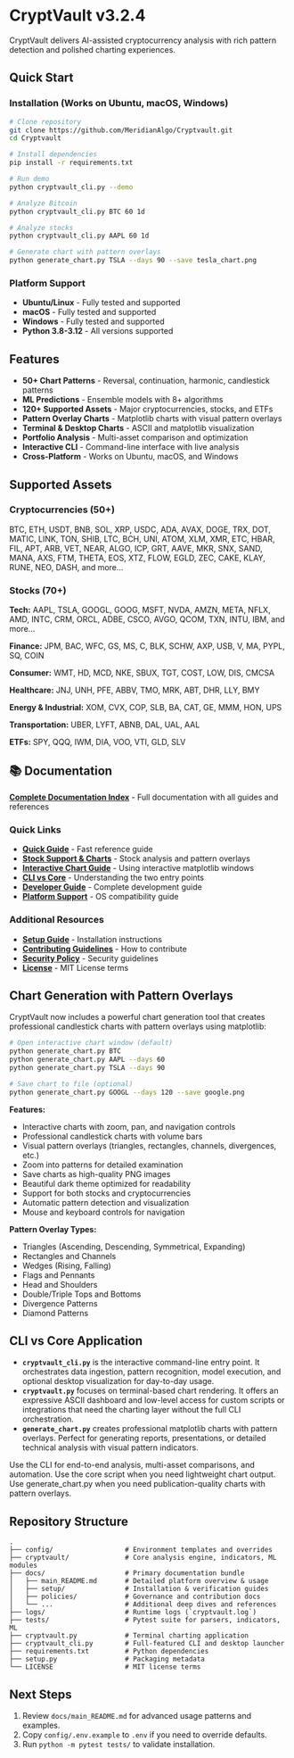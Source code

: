 # CryptVault v3.2.4

CryptVault delivers AI-assisted cryptocurrency analysis with rich pattern detection and polished charting experiences.

## Quick Start

### Installation (Works on Ubuntu, macOS, Windows)

```bash
# Clone repository
git clone https://github.com/MeridianAlgo/Cryptvault.git
cd Cryptvault

# Install dependencies
pip install -r requirements.txt

# Run demo
python cryptvault_cli.py --demo

# Analyze Bitcoin
python cryptvault_cli.py BTC 60 1d

# Analyze stocks
python cryptvault_cli.py AAPL 60 1d

# Generate chart with pattern overlays
python generate_chart.py TSLA --days 90 --save tesla_chart.png
```

### Platform Support
- **Ubuntu/Linux** - Fully tested and supported
- **macOS** - Fully tested and supported  
- **Windows** - Fully tested and supported
- **Python 3.8-3.12** - All versions supported

## Features

- **50+ Chart Patterns** - Reversal, continuation, harmonic, candlestick patterns
- **ML Predictions** - Ensemble models with 8+ algorithms
- **120+ Supported Assets** - Major cryptocurrencies, stocks, and ETFs
- **Pattern Overlay Charts** - Matplotlib charts with visual pattern overlays
- **Terminal & Desktop Charts** - ASCII and matplotlib visualization
- **Portfolio Analysis** - Multi-asset comparison and optimization
- **Interactive CLI** - Command-line interface with live analysis
- **Cross-Platform** - Works on Ubuntu, macOS, and Windows

## Supported Assets

### Cryptocurrencies (50+)
BTC, ETH, USDT, BNB, SOL, XRP, USDC, ADA, AVAX, DOGE, TRX, DOT, MATIC, LINK, TON, SHIB, LTC, BCH, UNI, ATOM, XLM, XMR, ETC, HBAR, FIL, APT, ARB, VET, NEAR, ALGO, ICP, GRT, AAVE, MKR, SNX, SAND, MANA, AXS, FTM, THETA, EOS, XTZ, FLOW, EGLD, ZEC, CAKE, KLAY, RUNE, NEO, DASH, and more...

### Stocks (70+)
**Tech:** AAPL, TSLA, GOOGL, GOOG, MSFT, NVDA, AMZN, META, NFLX, AMD, INTC, CRM, ORCL, ADBE, CSCO, AVGO, QCOM, TXN, INTU, IBM, and more...

**Finance:** JPM, BAC, WFC, GS, MS, C, BLK, SCHW, AXP, USB, V, MA, PYPL, SQ, COIN

**Consumer:** WMT, HD, MCD, NKE, SBUX, TGT, COST, LOW, DIS, CMCSA

**Healthcare:** JNJ, UNH, PFE, ABBV, TMO, MRK, ABT, DHR, LLY, BMY

**Energy & Industrial:** XOM, CVX, COP, SLB, BA, CAT, GE, MMM, HON, UPS

**Transportation:** UBER, LYFT, ABNB, DAL, UAL, AAL

**ETFs:** SPY, QQQ, IWM, DIA, VOO, VTI, GLD, SLV

## 📚 Documentation

**[Complete Documentation Index](docs/INDEX.md)** - Full documentation with all guides and references

### Quick Links
- **[Quick Guide](QUICK_GUIDE.md)** - Fast reference guide
- **[Stock Support & Charts](docs/STOCK_SUPPORT_AND_CHARTS.md)** - Stock analysis and pattern overlays
- **[Interactive Chart Guide](docs/INTERACTIVE_CHART_GUIDE.md)** - Using interactive matplotlib windows
- **[CLI vs Core](docs/CLI_VS_CORE.md)** - Understanding the two entry points
- **[Developer Guide](docs/DEVELOPER_GUIDE.md)** - Complete development guide
- **[Platform Support](docs/PLATFORM_SUPPORT.md)** - OS compatibility guide

### Additional Resources
- **[Setup Guide](docs/setup/SETUP_GUIDE.md)** - Installation instructions
- **[Contributing Guidelines](CONTRIBUTING.md)** - How to contribute
- **[Security Policy](SECURITY.md)** - Security guidelines
- **[License](LICENSE)** - MIT License terms

## Chart Generation with Pattern Overlays

CryptVault now includes a powerful chart generation tool that creates professional candlestick charts with pattern overlays using matplotlib:

```bash
# Open interactive chart window (default)
python generate_chart.py BTC
python generate_chart.py AAPL --days 60
python generate_chart.py TSLA --days 90

# Save chart to file (optional)
python generate_chart.py GOOGL --days 120 --save google.png
```

**Features:**
- Interactive charts with zoom, pan, and navigation controls
- Professional candlestick charts with volume bars
- Visual pattern overlays (triangles, rectangles, channels, divergences, etc.)
- Zoom into patterns for detailed examination
- Save charts as high-quality PNG images
- Beautiful dark theme optimized for readability
- Support for both stocks and cryptocurrencies
- Automatic pattern detection and visualization
- Mouse and keyboard controls for navigation

**Pattern Overlay Types:**
- Triangles (Ascending, Descending, Symmetrical, Expanding)
- Rectangles and Channels
- Wedges (Rising, Falling)
- Flags and Pennants
- Head and Shoulders
- Double/Triple Tops and Bottoms
- Divergence Patterns
- Diamond Patterns

## CLI vs Core Application

- **`cryptvault_cli.py`** is the interactive command-line entry point. It orchestrates data ingestion, pattern recognition, model execution, and optional desktop visualization for day-to-day usage.
- **`cryptvault.py`** focuses on terminal-based chart rendering. It offers an expressive ASCII dashboard and low-level access for custom scripts or integrations that need the charting layer without the full CLI orchestration.
- **`generate_chart.py`** creates professional matplotlib charts with pattern overlays. Perfect for generating reports, presentations, or detailed technical analysis with visual pattern indicators.

Use the CLI for end-to-end analysis, multi-asset comparisons, and automation. Use the core script when you need lightweight chart output. Use generate_chart.py when you need publication-quality charts with pattern overlays.

## Repository Structure

```text
.
├── config/                  # Environment templates and overrides
├── cryptvault/              # Core analysis engine, indicators, ML modules
├── docs/                    # Primary documentation bundle
│   ├── main_README.md       # Detailed platform overview & usage
│   ├── setup/               # Installation & verification guides
│   ├── policies/            # Governance and contribution docs
│   └── ...                  # Additional deep dives and references
├── logs/                    # Runtime logs (`cryptvault.log`)
├── tests/                   # Pytest suite for parsers, indicators, ML
├── cryptvault.py            # Terminal charting application
├── cryptvault_cli.py        # Full-featured CLI and desktop launcher
├── requirements.txt         # Python dependencies
├── setup.py                 # Packaging metadata
└── LICENSE                  # MIT license terms
```

## Next Steps

1. Review `docs/main_README.md` for advanced usage patterns and examples.
2. Copy `config/.env.example` to `.env` if you need to override defaults.
3. Run `python -m pytest tests/` to validate installation.
